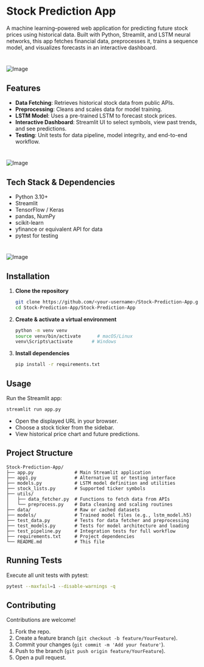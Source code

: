 # Stock Prediction App

A machine learning–powered web application for predicting future stock prices using historical data. Built with Python, Streamlit, and LSTM neural networks, this app fetches financial data, preprocesses it, trains a sequence model, and visualizes forecasts in an interactive dashboard.

#
![Image](https://github.com/user-attachments/assets/95319b22-648d-4ba6-aa69-05746d99443d)

## Features

- **Data Fetching**: Retrieves historical stock data from public APIs.
- **Preprocessing**: Cleans and scales data for model training.
- **LSTM Model**: Uses a pre-trained LSTM to forecast stock prices.
- **Interactive Dashboard**: Streamlit UI to select symbols, view past trends, and see predictions.
- **Testing**: Unit tests for data pipeline, model integrity, and end-to-end workflow.
#
![Image](https://github.com/user-attachments/assets/9f391de9-b4f4-4090-9990-78b32b227b78)


## Tech Stack & Dependencies

- Python 3.10+  
- Streamlit  
- TensorFlow / Keras  
- pandas, NumPy  
- scikit-learn  
- yfinance or equivalent API for data  
- pytest for testing

#
![Image](https://github.com/user-attachments/assets/b4489f5c-cbfd-40f2-b132-dbacb2edb4bd)

## Installation

1. **Clone the repository**  
   ```bash
   git clone https://github.com/<your-username>/Stock-Prediction-App.git
   cd Stock-Prediction-App/Stock-Prediction-App
   ```
2. **Create & activate a virtual environment**  
   ```bash
   python -m venv venv
   source venv/bin/activate      # macOS/Linux
   venv\Scripts\activate       # Windows
   ```
3. **Install dependencies**  
   ```bash
   pip install -r requirements.txt
   ```

## Usage

Run the Streamlit app:  
```bash
streamlit run app.py
```  
- Open the displayed URL in your browser.  
- Choose a stock ticker from the sidebar.  
- View historical price chart and future predictions.

## Project Structure

```
Stock-Prediction-App/
├── app.py               # Main Streamlit application
├── app1.py              # Alternative UI or testing interface
├── models.py            # LSTM model definition and utilities
├── stock_lists.py       # Supported ticker symbols
├── utils/
│   ├── data_fetcher.py  # Functions to fetch data from APIs
│   └── preprocess.py    # Data cleaning and scaling routines
├── data/                # Raw or cached datasets
├── models/              # Trained model files (e.g., lstm_model.h5)
├── test_data.py         # Tests for data fetcher and preprocessing
├── test_models.py       # Tests for model architecture and loading
├── test_pipeline.py     # Integration tests for full workflow
├── requirements.txt     # Project dependencies
└── README.md            # This file
```

## Running Tests

Execute all unit tests with pytest:  
```bash
pytest --maxfail=1 --disable-warnings -q
```

## Contributing

Contributions are welcome!  
1. Fork the repo.  
2. Create a feature branch (`git checkout -b feature/YourFeature`).  
3. Commit your changes (`git commit -m 'Add your feature'`).  
4. Push to the branch (`git push origin feature/YourFeature`).  
5. Open a pull request.
